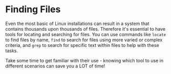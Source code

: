 # Finding Files

Even the most basic of Linux installations can result in a system that contains thousands upon thousands of files. Therefore it's essential to have tools for locating and searching for files. You can use commands like `locate` to find files by name, `find` to search for files using more varied or complex criteria, and `grep` to search for specific text within files to help with these tasks.

Take some time to get familiar with their use - knowing which tool to use in different scenarios can save you a LOT of time!
